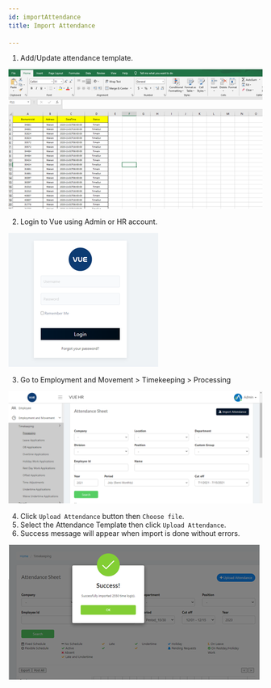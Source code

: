 ```yaml
---
id: importAttendance
title: Import Attendance

---
```


1. Add/Update attendance template.

![alt-text](assets/18.png)

2. Login to Vue using Admin or HR account. 

![alt-text](assets/Picture2.png)

3. Go to Employment and Movement > Timekeeping > Processing
 
![alt-text](assets/19.png)

4. Click `Upload Attendance` button then `Choose file`.
5. Select the Attendance Template then click `Upload Attendance`.
6. Success message will appear when import is done without errors.

![alt-text](assets/20.png)